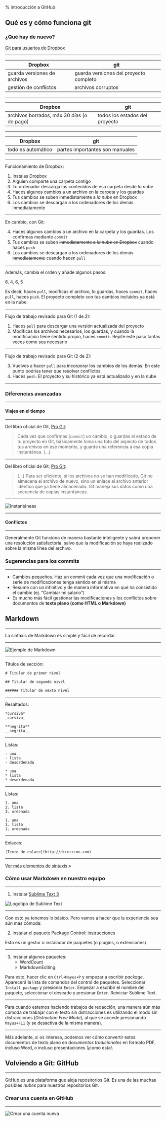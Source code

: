 % Introducción a GitHub

## Qué es y cómo funciona git

### ¿Qué hay de nuevo?

[Git para usuarios de Dropbox](git-para-usuarios-dropbox.md)

-------

Dropbox | git
--------|-----
guarda versiones de archivos | guarda versiones del proyecto completo
gestión de conflictos | archivos corruptos

--------

Dropbox | git
--------|-----
archivos borrados, máx 30 días (o de pago) | todos los estados del proyecto 

--------

Dropbox | git
--------|-----
todo es automático | partes importantes son manuales

-------

Funcionamiento de Dropbox:

1. Instalas Dropbox
2. Alguien comparte una carpeta contigo
3. Tu ordenador descarga los contenidos de esa carpeta desde _la nube_
4. Haces algunos cambios a un archivo en la carpeta y los guardas
5. Tus cambios se suben inmediatamente a _la nube_ en Dropbox
6. Los cambios se descargan a los ordenadores de los demás inmediatamente

----

En cambio, con Git:

4. Haces algunos cambios a un archivo en la carpeta y los guardas. Los confirmas mediante `commit`
5. Tus cambios se suben <del>inmediatamente a _la nube_ en Dropbox</del> cuando haces `push`
6. Los cambios se descargan a los ordenadores de los demás <del>inmediatamente</del> cuando hacen `pull`

---

Además, cambia el orden y añade algunos pasos:

6, 4, 6, 5

Es decir, haces `pull`, modificas el archivo, lo guardas, haces `commit`, haces `pull`, haces `push`. El proyecto completo con tus cambios incluidos ya está en la nube.

----

Flujo de trabajo revisado para Git (1 de 2):

1. Haces `pull` para descargar una versión actualizada del proyecto
2. Modificas los archivos necesarios, los guardas, y cuando la modificación tiene sentido propio, haces `commit`. Repite este paso tantas veces como sea necesario

---

Flujo de trabajo revisado para Git (2 de 2):

3. Vuelves a hacer `pull` para incorporar los cambios de los demás. En este punto podrías tener que resolver conflictos
4. Haces `push`. El proyecto y su histórico ya está actualizado y en la nube

---

### Diferencias avanzadas

----

#### Viajes en el tiempo

----

Del libro oficial de Git, [Pro Git](https://git-scm.com/book/es/v2/Inicio---Sobre-el-Control-de-Versiones-Fundamentos-de-Git):

>Cada vez que confirmas (`commit`) un cambio, o guardas el estado de tu proyecto en Git, básicamente toma una foto del aspecto de todos tus archivos en ese momento, y guarda una referencia a esa copia instantánea. (...)

---

Del libro oficial de Git, [Pro Git](https://git-scm.com/book/es/v2/Inicio---Sobre-el-Control-de-Versiones-Fundamentos-de-Git):

>(...) Para ser eficiente, si los archivos no se han modificado, Git no almacena el archivo de nuevo, sino un enlace al archivo anterior idéntico que ya tiene almacenado. Git maneja sus datos como una secuencia de copias instantáneas.

----

![Instantáneas](img/snapshots.png)

----

#### Conflictos 

----

Generalmente Git funciona de manera bastante inteligente y sabrá proponer una resolución satisfactoria, salvo que la modificación se haya realizado sobre la misma línea del archivo. 

### Sugerencias para los commits

----

- Cambios pequeños. Haz un commit cada vez que una modificación o serie de modificaciones tenga sentido en sí misma
- Resume con un infinitivo y de manera informativa en qué ha consistido el cambio (ej. "Cambiar mi salario")
- Es mucho más fácil gestionar las modificaciones y los conflictos sobre documentos de **texto plano (como HTML o Markdown)**

## Markdown

------

La sintaxis de Markdown es simple y fácil de recordar.

------

![Ejemplo de Markdown](img/markdown-example.png)

-----

Títulos de sección:

```
# Titular de primer nivel

## Titular de segundo nivel

###### Titular de sexto nivel
```
----

Resaltados:

```
*cursiva*
_cursiva_

**negrita**
__negrita__
```

----

Listas:

```
- una
- lista
- desordenada

* una 
* lista
* desordenada
```

----

Listas:

```
1. una
2. lista
3. ordenada

1. una
1. lista
1. ordenada
```

----

Enlaces:

```
[Texto de enlace](http://direccion.com)
```

----

[Ver más elementos de sintaxis &raquo;](../markdown.md)

### Cómo usar Markdown en nuestro equipo

----

1. Instalar [Sublime Text 3](http://sublimetext.com/3)

![Logotipo de Sublime Text](img/st2.png)

----

Con esto ya tenemos lo básico. Pero vamos a hacer que la experiencia sea aún más cómoda:

2. Instalar el paquete Package Control: [instrucciones](https://packagecontrol.io/installation)

Esto es un gestor o instalador de paquetes (o plugins, o extensiones)

----

3. Instalar algunos paquetes:
    - WordCount
    - MarkdownEditing

Para esto, hacer clic en `Ctrl+Mayus+P` y empezar a escribir _package_. Aparecerá la lista de comandos del control de paquetes. Seleccionar `Install package` y presionar `Enter`. Empezar a escribir el nombre del paquete, seleccionar el deseado y presionar `Enter`. Reiniciar Sublime Text. 

----

Para cuando estemos haciendo trabajos de redacción, una manera aún más cómoda de trabajar con el texto sin distracciones es utilizando el modo sin distracciones (_Distraction Free Mode_), al que se accede presionando `Mayus+F11` (y se desactiva de la misma manera).

----

Más adelante, si os interesa, podemos ver cómo convertir estos documentos de texto plano en _documentos tradicionales_ en formato PDF, incluso Word, o incluso presentaciones (¡como esta!.

## Volviendo a Git: GitHub

----

GitHub es una plataforma que aloja repositorios Git. Es una de las muchas posibles _nubes_ para nuestros repositorios Git. 

### Crear una cuenta en GitHub

----

![Crear una cuenta nueva](img/crear-cuenta.png)